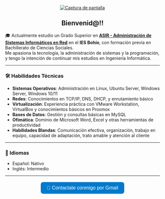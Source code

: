 <div align="center">
  <a href="https://postimg.cc/Lq1f2tQH" target="_blank" rel="noopener noreferrer">
    <img src="https://i.postimg.cc/HLSt03Q7/Captura-de-pantalla-2025-06-04-005148.png" alt="Captura de pantalla" style="max-width: 100%; height: auto;">
  </a>
</div>

<h2 align="center">Bienvenid@!!</h2>

<p>
🎓 Actualmente estudio un Grado Superior en  
<a href="https://llegarasalto.com/guiafp/ciclos/IFC-321.html" target="_blank" rel="noopener noreferrer"><strong>ASIR - Administración de Sistemas Informáticos en Red</strong></a>  
en el <strong>IES Bohío</strong>, con formación previa en Bachillerato de Ciencias Sociales.<br>
Me apasiona la tecnología, la administración de sistemas y la programación, y tengo la intención de continuar mis estudios en Ingeniería Informática.
</p>

<hr>

<h3>🛠️ Habilidades Técnicas</h3>
<ul>
  <li><strong>Sistemas Operativos</strong>: Administración en Linux, Ubuntu Server, Windows Server, Windows 10/11</li>
  <li><strong>Redes</strong>: Conocimientos en TCP/IP, DNS, DHCP, y enrutamiento básico</li>
  <li><strong>Virtualización</strong>: Experiencia práctica con VMware Workstation, VirtualBox y conocimientos básicos en Proxmox</li>
  <li><strong>Bases de Datos</strong>: Gestión y consultas básicas en MySQL</li>
  <li><strong>Ofimática</strong>: Dominio de Microsoft Word, Excel y otras herramientas de productividad</li>
  <li><strong>Habilidades Blandas</strong>: Comunicación efectiva, organización, trabajo en equipo, capacidad de adaptación, trato amable y atención al cliente</li>
</ul>

<hr>

<h3>💬 Idiomas</h3>
<ul>
  <li>Español: Nativo</li>
  <li>Inglés: Intermedio</li>
</ul>

<hr>

<div align="center" style="margin: 20px 0;">
  <a href="https://mail.google.com/mail/?view=cm&fs=1&to=migueelmolinamartinez@gmail.com" target="_blank" style="text-decoration: none;">
    <button style="padding: 10px 20px; font-size: 16px; background-color: #007ACC; color: white; border: none; border-radius: 8px; cursor: pointer; transition: 0.3s;">
      📩 Contactate conmigo por Gmail
    </button>
  </a>
</div>

<div align="center" style="font-size: 0;">
  <a href="https://www.linkedin.com/in/tu-perfil" target="_blank" style="margin: 0 15px; font-size: 24px; color: #0077B5;">
    <i class="fab fa-linkedin"></i>
  </a>
  <a href="https://github.com/tu-usuario" target="_blank" style="margin: 0 15px; font-size: 24px; color: #333;">
    <i class="fab fa-github"></i>
  </a>
</div>
